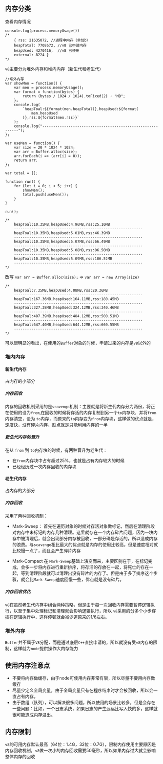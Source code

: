 
## 内存分类
查看内存情况
```
console.log(process.memoryUsage())
/*
    { rss: 21635072, //进程中内存（单位b）
    heapTotal: 7708672, //v8 已申请内存
    heapUsed: 4270416,  //v8 已使用
    external: 8224 } 
*/
```
`v8`主要分为堆外内存和堆内内存（新生代和老生代）
```
//堆外内存
var showMen = function() {
    var men = process.memoryUsage();
    var format = function(bytes) {
        return (bytes / 1024 / 1024).toFixed(2) + "MB";
    };
    console.log(
        `heapToal:${format(men.heapTotal)},heapUsed:${format(
            men.heapUsed
        )},rss:${format(men.rss)}`
    );
    console.log("-----------------------------------------------------------");
};

var useMen = function() {
    var size = 20 * 1024 * 1024;
    var arr = Buffer.alloc(size);
    arr.forEach(i => (arr[i] = 0));
    return arr;
};

var total = [];

function run() {
    for (let i = 0; i < 5; i++) {
        showMen();
        total.push(useMen());
    }
}

run();

/*
    heapToal:10.35MB,heapUsed:4.96MB,rss:25.10MB
    -----------------------------------------------------------
    heapToal:10.35MB,heapUsed:5.01MB,rss:46.39MB
    -----------------------------------------------------------
    heapToal:10.35MB,heapUsed:5.07MB,rss:66.49MB
    -----------------------------------------------------------
    heapToal:10.35MB,heapUsed:5.08MB,rss:86.50MB
    -----------------------------------------------------------
    heapToal:10.35MB,heapUsed:5.09MB,rss:106.52MB
    -----------------------------------------------------------
*/

```
改写 `var arr = Buffer.alloc(size);` => `var arr = new Array(size)`
```
/*
    heapToal:7.35MB,heapUsed:4.08MB,rss:20.36MB
    -----------------------------------------------------------
    heapToal:167.36MB,heapUsed:164.11MB,rss:180.45MB
    -----------------------------------------------------------
    heapToal:327.38MB,heapUsed:324.12MB,rss:340.46MB
    -----------------------------------------------------------
    heapToal:487.39MB,heapUsed:484.12MB,rss:500.51MB
    -----------------------------------------------------------
    heapToal:647.40MB,heapUsed:644.12MB,rss:660.55MB
    -----------------------------------------------------------
*/
```
可以很明显的看出，在使用的`Buffer`对象的时候，申请过来的内存是`v8`以外的

### 堆内内存
#### 新生代内存
占内存的小部分
##### 内存回收
内存的回收机制采用的是`scavenge`机制：主要就是将新生代内存分为两份，将正在使用的设为`from`,在回收的时候将存活的内存复制到另一个`to`内存块，并将`from`内存清空，设为 `to`内存，而原来的`to`内存变为`from`内存块，这样做的优点就是，速度快，没有碎片内存，缺点就是只能利用内存的一半
##### 新生代内存的晋升
在从 `from` 到 `to`内存块的时候，有两种晋升为老生代：
- 在`from`内存块中占有超过25%，也就是占有内存较大的时候
- 已经经历过一次内存回收的内存块

#### 老生代内存
占内存的大部分
##### 内存回收
采用了两种回收机制：
- Mark-Sweep：
首先在遍历对象的时候对存活对象做标记，然后在清理阶段对内存中未标记的内存几种清理。这里就存在一个内存碎片问题，因为一块内存中被清理后，就会出现部分内存被回收，一部分确是存活的，所以造成内存的浪费。与`scavenge`相比最大的优点就是内存的使用比较高，但是速度相对就比较慢一点了，而且会产生碎片内存

- Mark-Compact
在 `Mark-Sweep`基础上演变而来，主要区别在于，在标记完成，会多一步将内存进行重新排序，将存活的存放在一起，将死亡的存在一起，等到清理阶段就可以清理出没有碎片的内存了。但是由于多了排序这个步骤，就会比`Mark-Sweep`速度回慢一些，优点就是没有碎片。

##### 内存回收优化
`v8`在虽然老生代内存中组合两种策略，但是由于每一次回收内存需要暂停逻辑执行，以至于集中处理标记和清理就会影响逻辑执行，所以 `v8`采用的分多个小步穿插在逻辑执行中，这样停顿就会减少道原来的1/6左右。
### 堆外内存
`Buffer`并不属于`V8`分配，而是通过底层`C++`直接申请的，所以就没有受`v8`内存的限制，这样就为`node`提供操作大内存能力


## 使用内存注意点
- 不要将内存做缓存，由于node可使用内存非常有限，所以尽量不要用内存做缓存
- 尽量少定义全局变量，由于全局变量只有在程序结束时才会被回收，所以会一直占有内存。
- 由于数组（队列），可以解决很多问题，所以使用的场景比较多，但是会存在一些问题：比如，一个日志系统，如果日志的产生远远比写入快的多，这样就很可能造成内存溢出。


## 内存限制
`v8`的可用内存默认最高（64位：1.4G，32位：0.7G），限制内存使用主要原因是内存回收机制，`v8`做一次小的内存回收需要50毫秒，所以如果内存过大就会影响整体内存的回收